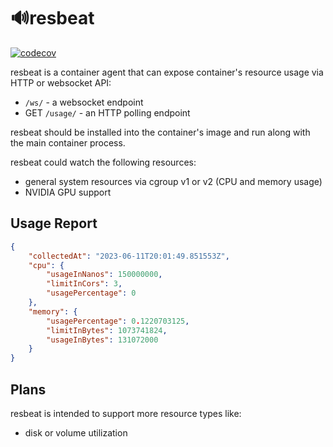 # 🔊resbeat

[![codecov](https://codecov.io/gh/roma-glushko/resbeat/branch/main/graph/badge.svg?token=BNJBL3XJ0O)](https://codecov.io/gh/roma-glushko/resbeat)

resbeat is a container agent that can expose container's resource usage via HTTP or websocket API:
- `/ws/` - a websocket endpoint
- GET `/usage/` - an HTTP polling endpoint

resbeat should be installed into the container's image and run along with the main container process.

resbeat could watch the following resources:

- general system resources via cgroup v1 or v2 (CPU and memory usage)
- NVIDIA GPU support

## Usage Report 

```json
{
    "collectedAt": "2023-06-11T20:01:49.851553Z",
    "cpu": {
        "usageInNanos": 150000000,
        "limitInCors": 3,
        "usagePercentage": 0
    },
    "memory": {
        "usagePercentage": 0.1220703125,
        "limitInBytes": 1073741824,
        "usageInBytes": 131072000
    }
}
```

## Plans

resbeat is intended to support more resource types like:
- disk or volume utilization
